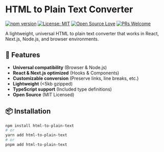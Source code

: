 # HTML to Plain Text Converter

[![npm version](https://img.shields.io/npm/v/html-to-plain-text.svg)](https://www.npmjs.com/package/html-to-plain-text)
[![License: MIT](https://img.shields.io/badge/License-MIT-yellow.svg)](https://opensource.org/licenses/MIT)
[![Open Source Love](https://badges.frapsoft.com/os/v1/open-source.svg?v=103)](https://github.com/ellerbrock/open-source-badges/)
[![PRs Welcome](https://img.shields.io/badge/PRs-welcome-brightgreen.svg)](http://makeapullrequest.com)

A lightweight, universal HTML to plain text converter that works in React, Next.js, Node.js, and browser environments.

## 🌟 Features

- **Universal compatibility** (Browser & Node.js)
- **React & Next.js optimized** (Hooks & Components)
- **Customizable conversion** (Preserve links, line breaks, etc.)
- **Lightweight** (<5kb gzipped)
- **TypeScript support** (Included type definitions)
- **Open Source** (MIT Licensed)

## 📦 Installation

```bash
npm install html-to-plain-text
# or
yarn add html-to-plain-text
# or
pnpm add html-to-plain-text
```
